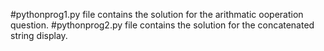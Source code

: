 #pythonprog1.py file contains the solution for the arithmatic ooperation question.
#pythonprog2.py file contains the solution for the concatenated string display.
